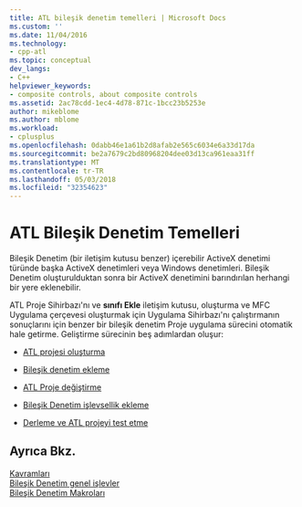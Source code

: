 ```yaml
---
title: ATL bileşik denetim temelleri | Microsoft Docs
ms.custom: ''
ms.date: 11/04/2016
ms.technology:
- cpp-atl
ms.topic: conceptual
dev_langs:
- C++
helpviewer_keywords:
- composite controls, about composite controls
ms.assetid: 2ac78cdd-1ec4-4d78-871c-1bcc23b5253e
author: mikeblome
ms.author: mblome
ms.workload:
- cplusplus
ms.openlocfilehash: 0dabb46e1a61b2d8afab2e565c6034e6a33d17da
ms.sourcegitcommit: be2a7679c2bd80968204dee03d13ca961eaa31ff
ms.translationtype: MT
ms.contentlocale: tr-TR
ms.lasthandoff: 05/03/2018
ms.locfileid: "32354623"
---
```

# <a name="atl-composite-control-fundamentals"></a>ATL Bileşik Denetim Temelleri
Bileşik Denetim (bir iletişim kutusu benzer) içerebilir ActiveX denetimi türünde başka ActiveX denetimleri veya Windows denetimleri. Bileşik Denetim oluşturulduktan sonra bir ActiveX denetimini barındırılan herhangi bir yere eklenebilir.  
  
 ATL Proje Sihirbazı'nı ve **sınıfı Ekle** iletişim kutusu, oluşturma ve MFC Uygulama çerçevesi oluşturmak için Uygulama Sihirbazı'nı çalıştırmanın sonuçlarını için benzer bir bileşik denetim Proje uygulama sürecini otomatik hale getirme. Geliştirme sürecinin beş adımlardan oluşur:  
  
-   [ATL projesi oluşturma](../atl/reference/creating-an-atl-project.md)  
  
-   [Bileşik denetim ekleme](../atl/inserting-a-composite-control.md)  
  
-   [ATL Proje değiştirme](../atl/modifying-the-atl-project.md)  
  
-   [Bileşik Denetim işlevsellik ekleme](../atl/adding-functionality-to-the-composite-control.md)  
  
-   [Derleme ve ATL projeyi test etme](../atl/building-and-testing-the-atl-project.md)  
  
## <a name="see-also"></a>Ayrıca Bkz.  
 [Kavramları](../atl/active-template-library-atl-concepts.md)   
 [Bileşik Denetim genel işlevler](../atl/reference/composite-control-global-functions.md)   
 [Bileşik Denetim Makroları](../atl/reference/composite-control-macros.md)

